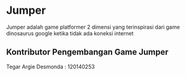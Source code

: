 # Jumper 
Jumper adalah game platformer 2 dimensi yang terinspirasi dari game dinosaurus google ketika tidak ada koneksi internet

## Kontributor Pengembangan Game Jumper
Tegar Argie Desmonda : 120140253
